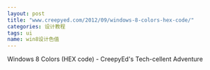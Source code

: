 ```yaml
---
layout: post
title: "www.creepyed.com/2012/09/windows-8-colors-hex-code/"
categories: 设计教程
tags: ui
name: win8设计色值
---
```


Windows 8 Colors (HEX code) - CreepyEd&#039;s<!--break--> Tech-cellent Adventure

